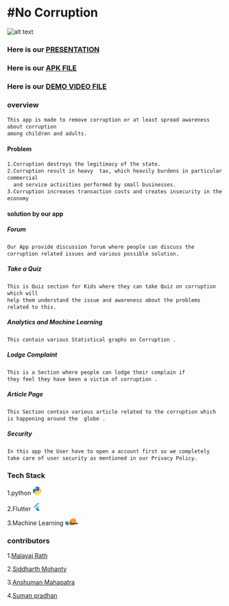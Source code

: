 # #No Corruption
![alt text](https://github.com/malayaj2000/cisco_hack/blob/main/README_IMG/WhatsApp-Video-2021-01-14-at-120.gif)

### Here is our [PRESENTATION](https://drive.google.com/file/d/1c7X-QOysR-dRvJyy8HMYpuMDGG0NfttQ/view?usp=sharing)

### Here is our [APK FILE](https://drive.google.com/file/d/1XXeHxPaWP7SizXMYDqPmbBFuDCRrNqsH/view?usp=sharing)


### Here is our [ DEMO VIDEO FILE](https://drive.google.com/file/d/139DNpL9iAi3vEAvngrxC9qgEBvSGr0-a/view?usp=sharing)


### overview
    This app is made to remove corruption or at least spread awareness about corruption
    among children and adults.

#### Problem
    1.Corruption destroys the legitimacy of the state.
    2.Corruption result in heavy  tax, which heavily burdens in particular commercial
      and service activities performed by small businesses.
    3.Corruption increases transaction costs and creates insecurity in the economy

#### solution by our app 
##### Forum 
    Our App provide discussion forum where people can discuss the
    corruption related issues and various possible solution.
##### Take a Quiz
    This is Quiz section for Kids where they can take Quiz on corruption which will 
    help them understand the issue and awareness about the problems related to this. 
##### Analytics and Machine Learning 
    This contain various Statistical graphs on Corruption .
##### Lodge Complaint
    This is a Section where people can lodge their complain if 
    they feel they have been a victim of corruption .
##### Article Page 
    This Section contain various article related to the corruption which is happening around the  globe .
##### Security
    In this app the User have to open a account first so we completely 
    take care of user security as mentioned in our Privacy Policy. 
    
### Tech Stack
   1.python <img src="https://github.com/malayaj2000/cisco_hack/blob/main/images/python.jpg" width="20" />

   2.Flutter <img src="https://github.com/malayaj2000/cisco_hack/blob/main/images/flutter.png" width="20" />
    
   3.Machine Learning <img src="https://github.com/malayaj2000/cisco_hack/blob/main/images/sklearn.png" width="30" /> 
### contributors
1.[Malayaj Rath](https://github.com/malayaj2000)

2.[Siddharth Mohanty](https://github.com/spursbyte)

3.[Anshuman Mahapatra](https://github.com/anshumanmahapatra)

4.[Suman pradhan](https://www.linkedin.com/in/suman-pradhan-19a5531a1)




